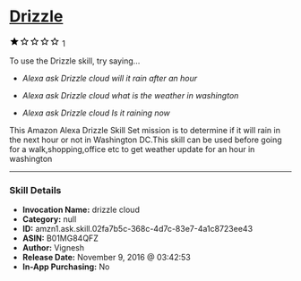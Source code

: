 # [Drizzle](http://alexa.amazon.com/#skills/amzn1.ask.skill.02fa7b5c-368c-4d7c-83e7-4a1c8723ee43)
![1 stars](../../images/ic_star_black_18dp_1x.png)![1 stars](../../images/ic_star_border_black_18dp_1x.png)![1 stars](../../images/ic_star_border_black_18dp_1x.png)![1 stars](../../images/ic_star_border_black_18dp_1x.png)![1 stars](../../images/ic_star_border_black_18dp_1x.png) 1

To use the Drizzle skill, try saying...

* *Alexa ask Drizzle cloud will it rain after an hour*

* *Alexa ask Drizzle cloud what is the weather in washington*

* *Alexa ask Drizzle cloud Is it raining now*

This Amazon Alexa Drizzle  Skill Set  mission is to determine if it will rain in the next hour or not in Washington DC.This skill can be used  before going for a walk,shopping,office etc to get weather update for an hour in washington

***

### Skill Details

* **Invocation Name:** drizzle cloud
* **Category:** null
* **ID:** amzn1.ask.skill.02fa7b5c-368c-4d7c-83e7-4a1c8723ee43
* **ASIN:** B01MG84QFZ
* **Author:** Vignesh
* **Release Date:** November 9, 2016 @ 03:42:53
* **In-App Purchasing:** No
